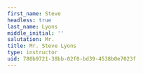 ```yaml
---
first_name: Steve
headless: true
last_name: Lyons
middle_initial: ''
salutation: Mr.
title: Mr. Steve Lyons
type: instructor
uid: 780b9721-38bb-02f0-bd39-4538b0e7023f
---
```

